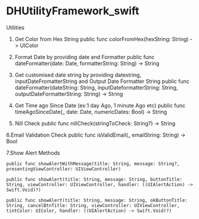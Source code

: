 # DHUtilityFramework_swift
Utilities 

1. Get Color from Hex String
    public func colorFromHex(hexString: String) -> UIColor

2. Format Date by providing date and Formatter
    public func dateFormatter(date: Date, formatterString: String) -> String

3. Get customised date string by providing datestring, inputDateFromatterString and Output Date Formatter String 
    public func dateFormatter(dateString: String, inputDateformatterString: String, outputDateFormatterString: String) -> String

4. Get Time ago Since Date (ex:1 day Ago, 1 minute Ago etc)
   public func timeAgoSinceDate(_ date: Date, numericDates: Bool) -> String

5. Nill Check 
    public func nillCheck(stringToCheck: String?) -> String

6.Email Validation Check
    public func isValidEmail(_ emailString: String) -> Bool

7.Show Alert Methods

    public func showAlertWithMessage(title: String, message: String?, presentingViewController: UIViewController)

    public func showAlert(title: String, message: String, buttonTitle: String, viewController: UIViewController, handler: ((UIAlertAction) -> Swift.Void)?)

    public func showAlert(title: String, message: String, okButtonTitle: String, cancelBtnTitle: String, viewController: UIViewController, tintColor: UIColor, handler: ((UIAlertAction) -> Swift.Void)?)
